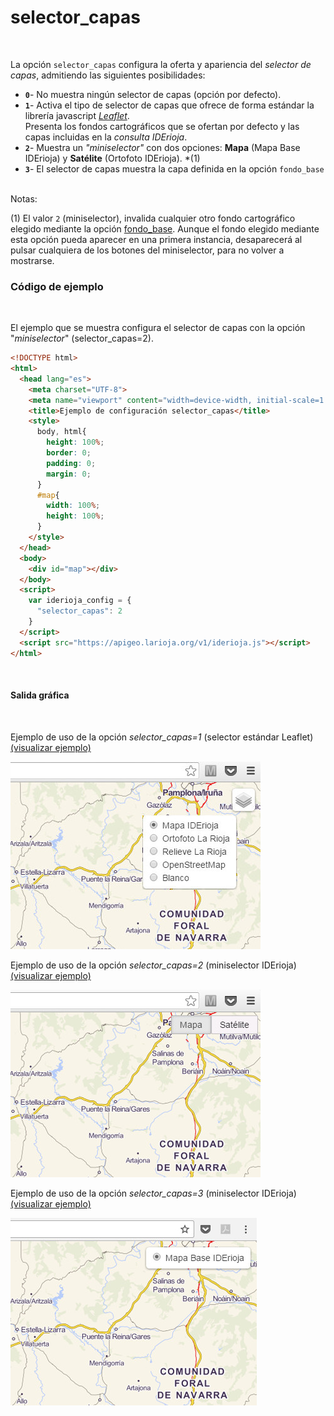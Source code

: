 # selector_capas
<br />

La opción `selector_capas` configura la oferta y apariencia del *selector de capas*, admitiendo las siguientes posibilidades:

- **`0`**- No muestra ningún selector de capas (opción por defecto).
- **`1`**- Activa el tipo de selector de capas que ofrece de forma estándar la librería javascript *[Leaflet](http://leafletjs.com/)*.  
Presenta los fondos cartográficos que se ofertan por defecto y las capas incluidas en la *consulta IDErioja*.
- **`2`**- Muestra un *"miniselector"* con dos opciones: **Mapa** (Mapa Base IDErioja) y **Satélite** (Ortofoto IDErioja).  *(1)
- **`3`**- El selector de capas muestra la capa definida en la opción `fondo_base`

<br />Notas:

(1) El valor `2` (miniselector), invalida cualquier otro fondo cartográfico elegido mediante la opción [fondo_base](opciones/fondo_base). Aunque el fondo elegido mediante esta opción pueda aparecer en una primera instancia, desaparecerá al pulsar cualquiera de los botones del miniselector, para no volver a mostrarse.
<br />

### Código de ejemplo
<br />

El ejemplo que se muestra configura el selector de capas con la opción "*miniselector*" (selector_capas=2).

```html
<!DOCTYPE html>
<html>
  <head lang="es">
    <meta charset="UTF-8">
    <meta name="viewport" content="width=device-width, initial-scale=1.0, maximum-scale=1.0, user-scalable=no" />
    <title>Ejemplo de configuración selector_capas</title>
    <style>
      body, html{
        height: 100%;
        border: 0;
        padding: 0;
        margin: 0;
      }
      #map{
        width: 100%;
        height: 100%;
      }
    </style>
  </head>
  <body>
    <div id="map"></div>
  </body>
  <script>
    var iderioja_config = {
      "selector_capas": 2
	}
  </script>
  <script src="https://apigeo.larioja.org/v1/iderioja.js"></script>
</html>
```
<br />

#### Salida gráfica
<br />

Ejemplo de uso de la opción *selector_capas=1* (selector estándar Leaflet) [(visualizar ejemplo)](https://iderioja.github.io/doc_api_iderioja/ejemplo_opcion_selector_capas_1)

![Ejemplo de uso de la opción selector_capas=1](/img/opciones_selector_capas_salida_grafica_1.jpg "Ejemplo de uso de la opción selector_capas = 1")
<br />

Ejemplo de uso de la opción *selector_capas=2* (miniselector IDErioja) [(visualizar ejemplo)](https://iderioja.github.io/doc_api_iderioja/ejemplo_opcion_selector_capas_2)

![Ejemplo de uso de la opción selector_capas=2](/img/opciones_selector_capas_salida_grafica_2.jpg "Ejemplo de uso de la opción selector_capas = 2")
<br />

Ejemplo de uso de la opción *selector_capas=3* (miniselector IDErioja) [(visualizar ejemplo)](https://iderioja.github.io/doc_api_iderioja/ejemplo_opcion_selector_capas_3)

![Ejemplo de uso de la opción selector_capas=3](/img/opciones_selector_capas_salida_grafica_3.jpg "Ejemplo de uso de la opción selector_capas = 3")
